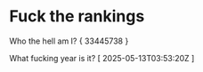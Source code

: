 # Fuck the rankings

Who the hell am I?
{ 33445738 }

What fucking year is it?
[ 2025-05-13T03:53:20Z ]
